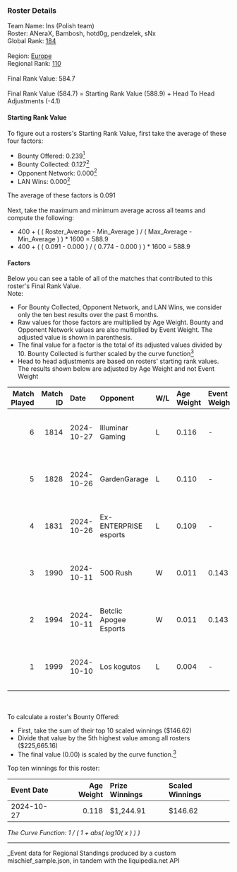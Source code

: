 ### Roster Details<br />
Team Name: Ins (Polish team)<br />
Roster: ANeraX, Bambosh, hotd0g, pendzelek, sNx<br />
Global Rank: [184](../../standings_global_2025_04_07.md)<br />
<br />
Region: [Europe]( ../../standings_europe_2025_04_07.md)<br />
Regional Rank: [110]( ../../standings_europe_2025_04_07.md)<br />
<br />
Final Rank Value:  584.7<br />
<br />
Final Rank Value (584.7) = Starting Rank Value (588.9) + Head To Head Adjustments (-4.1)<br />

#### Starting Rank Value<br />
To figure out a rosters's Starting Rank Value, first take the average of these four factors:<br />
- Bounty Offered: 0.239[<sup>1</sup>](#table2)
- Bounty Collected: 0.127[<sup>2</sup>](#table1)
- Opponent Network: 0.000[<sup>2</sup>](#table1)
- LAN Wins: 0.000[<sup>2</sup>](#table1)

The average of these factors is 0.091<br />
<br />
Next, take the maximum and minimum average across all teams and compute the following:<br />
- 400 + ( ( Roster_Average - Min_Average ) / ( Max_Average - Min_Average ) ) * 1600 = 588.9
- 400 + ( ( 0.091 - 0.000 ) / ( 0.774 - 0.000 ) ) * 1600 = 588.9


#### Factors<br />
Below you can see a table of all of the matches that contributed to this roster's Final Rank Value.<br />
Note:<br />

- For Bounty Collected, Opponent Network, and LAN Wins, we consider only the ten best results over the past 6 months.
- Raw values for those factors are multiplied by Age Weight. Bounty and Opponent Network values are also multiplied by Event Weight. The adjusted value is shown in parenthesis.
- The final value for a factor is the total of its adjusted values divided by 10. Bounty Collected is further scaled by the curve function[<sup>3</sup>](#curveFunction)
- Head to head adjustments are based on rosters' starting rank values. The results shown below are adjusted by Age Weight and not Event Weight
<span id="table1"></span><br />


| Match Played | Match ID | Date       | Opponent               | W/L | Age Weight | Event Weight | Bounty Collected | Opponent Network | LAN Wins  | H2H Adj. | Roster                                  |
| -: | -: | :- | :- | :- | :- | :- | :- | :- | :- | -: | :- |
|            6 |     1814 | 2024-10-27 | Illuminar Gaming       | L   | 0.116      | -            | -                | -                | -         |    -1.18 | ANeraX, Bambosh, hotd0g, pendzelek, sNx |
|            5 |     1828 | 2024-10-26 | GardenGarage           | L   | 0.110      | -            | -                | -                | -         |    -1.73 | ANeraX, Bambosh, hotd0g, pendzel, sNx   |
|            4 |     1831 | 2024-10-26 | Ex-ENTERPRISE esports  | L   | 0.109      | -            | -                | -                | -         |    -1.41 | ANeraX, Bambosh, hotd0g, pendzel, sNx   |
|            3 |     1990 | 2024-10-11 | 500 Rush               | W   | 0.011      | 0.143        | 0.001 (0.000)    | 0.000 (0.000)    | 0 (0.000) |     0.15 | ANeraX, Bambosh, hotd0g, pendzelek, sNx |
|            2 |     1994 | 2024-10-11 | Betclic Apogee Esports | W   | 0.011      | 0.143        | 0.000 (0.000)    | 0.000 (0.000)    | 0 (0.000) |     0.09 | ANeraX, Bambosh, hotd0g, pendzelek, sNx |
|            1 |     1999 | 2024-10-10 | Los kogutos            | L   | 0.004      | -            | -                | -                | -         |    -0.03 | ANeraX, Bambosh, hotd0g, pendzelek, sNx |

<br />
<span id="table2"></span><br />
To calculate a roster's Bounty Offered:<br />

- First, take the sum of their top 10 scaled winnings ($146.62)
- Divide that value by the 5th highest value among all rosters ($225,665.16)
- The final value (0.00) is scaled by the curve function.[<sup>3</sup>](#curveFunction)

Top ten winnings for this roster:<br />

| Event Date | Age Weight | Prize Winnings | Scaled Winnings |
| :- | -: | :- | :- |
| 2024-10-27 |      0.118 | $1,244.91      | $146.62         |


<span id="curveFunction"></span>_The Curve Function: 1 / ( 1 + abs( log10( x ) ) )_<br />

---
_Event data for Regional Standings produced by a custom mischief_sample.json, in tandem with the liquipedia.net API<br />
